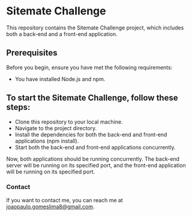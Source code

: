 # Sitemate Challenge
This repository contains the Sitemate Challenge project, which includes both a back-end and a front-end application.

## Prerequisites
Before you begin, ensure you have met the following requirements:

- You have installed Node.js and npm.

## To start the Sitemate Challenge, follow these steps:

- Clone this repository to your local machine.
- Navigate to the project directory.
- Install the dependencies for both the back-end and front-end applications (npm install).
- Start both the back-end and front-end applications concurrently.

Now, both applications should be running concurrently. The back-end server will be running on its specified port, and the front-end application will be running on its specified port.

### Contact
If you want to contact me, you can reach me at joaopaulo.gomeslima8@gmail.com.

